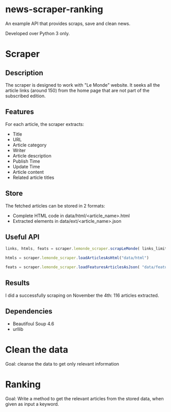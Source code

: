 # news-scraper-ranking
An example API that provides scraps, save and clean news.

Developed over Python 3 only.

# Scraper

## Description
The scraper is designed to work with "Le Monde" website. It seeks all the article links (around 150) from the home page that are not part of the subscribed edition.

## Features
For each article, the scraper extracts:
 - Title
 - URL
 - Article category
 - Writer
 - Article description
 - Publish Time
 - Update Time
 - Article content
 - Related article titles

## Store
The fetched articles can be stored in 2 formats:
 - Complete HTML code in data/html/<article_name>.html
 - Extracted elements in data/ext/<article_name>.json

## Useful API
```javascript
links, htmls, feats = scraper.lemonde_scraper.scrapLeMonde( links_limit=-1, save_html=True, save_features_json=True)

htmls = scraper.lemonde_scraper.loadArticlesAsHtml("data/html")

feats = scraper.lemonde_scraper.loadFeaturesArticlesAsJson( "data/features" )
```

## Results
I did a successfully scraping on November the 4th: 116 articles extracted.

## Dependencies
 - Beautifoul Soup 4.6
 - urllib

# Clean the data

Goal: cleanse the data to get only relevant information

# Ranking

Goal: Write a method to get the relevant articles from the stored data, when given as input a keyword.
